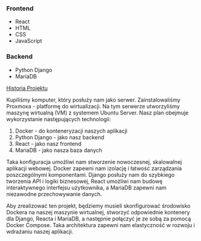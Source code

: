 ### Frontend

- React
- HTML
- CSS
- JavaScript

### Backend

- Python Django
- MariaDB

[Historia Projektu](https://www.notion.so/Historia-Projektu-1aeb9ae9dd1380fba9eaf9b8dae7bb66?pvs=21)

Kupiliśmy komputer, który posłuży nam jako serwer. Zainstalowaliśmy Proxmoxa - platformę do wirtualizacji. Na tym serwerze utworzyliśmy maszynę wirtualną (VM) z systemem Ubuntu Server. Nasz plan obejmuje wykorzystanie następujących technologii:

1. Docker - do konteneryzacji naszych aplikacji
2. Python Django - jako nasz backend
3. React - jako nasz frontend
4. MariaDB - jako nasza baza danych

Taka konfiguracja umożliwi nam stworzenie nowoczesnej, skalowalnej aplikacji webowej. Docker zapewni nam izolację i łatwość zarządzania poszczególnymi komponentami. Django posłuży nam do szybkiego tworzenia API i logiki biznesowej, React umożliwi nam budowę interaktywnego interfejsu użytkownika, a MariaDB zapewni nam niezawodne przechowywanie danych.

Aby zrealizować ten projekt, będziemy musieli skonfigurować środowisko Dockera na naszej maszynie wirtualnej, stworzyć odpowiednie kontenery dla Django, Reacta i MariaDB, a następnie połączyć je ze sobą za pomocą Docker Compose. Taka architektura zapewni nam elastyczność w rozwoju i wdrażaniu naszej aplikacji.